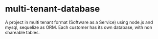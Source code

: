 # multi-tenant-database
A project in multi tenant format (Software as a Service) using node.js and mysql, sequelize as ORM. Each customer has its own database, with non shareable tables.

